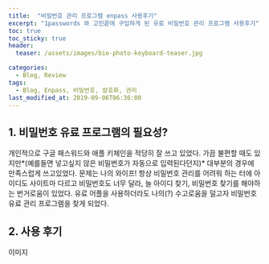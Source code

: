 ```yaml
---
title:  "비밀번호 관리 프로그램 enpass 사용후기"
excerpt: "1passwords 와 고민끝에 구입하게 된 유료 비밀번호 관리 프로그램 사용후기"
toc: true
toc_sticky: true
header:
  teaser: /assets/images/bio-photo-keyboard-teaser.jpg

categories:
  - Blog, Review
tags:
  - Blog, Enpass, 비밀번호, 암호화, 관리
last_modified_at: 2019-09-06T06:36:00
---
```


## 1. 비밀번호 유료 프로그램의 필요성?

개인적으로 구글 패스워드와 애플 키체인을 적당히 잘 쓰고 있었다.
가끔 불편할 때도 있지만*(예를들면 넣고싶지 않은 비밀번호가 자동으로 입력된다던지)* 대부분의 경우에 만족스럽게 쓰고있었다.
문제는 나의 와이프!
항상 비밀번호 관리를 어려워 하는 터에 아이디도 사이트마 다르고 비밀번호도 너무 달라,
늘 아이디 찾기, 비밀번호 찾기를 해야하는 번거로움이 있었다.
유료 어플을 사용하더라도 나의(?) 수고로움을 덜고자 비밀번호 유료 관리 프로그램을 찾게 되었다.

## 2. 사용 후기

이미지

